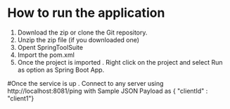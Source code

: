# How to run the application 
1.  Download the zip or clone the Git repository. 
2. Unzip the zip file (if you downloaded one) 
3. Opent SpringToolSuite
4. Import the pom.xml 
5. Once the project is imported . Right click on the project and select Run as option as Spring Boot App.

#Once the service is up . Connect to any server using 
http://localhost:8081/ping with Sample JSON Payload as 
{ "clientId" : "client1"}
